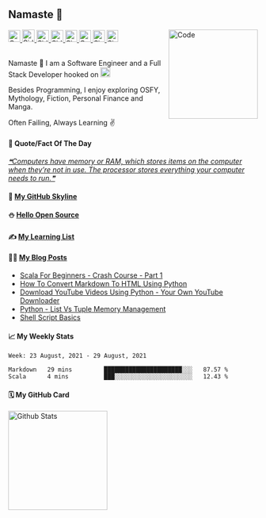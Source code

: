 ## Namaste :pray:

<a href="https://doi.org/10.1080/1206212X.2020.1759857">
  <img src="https://raw.githubusercontent.com/siddharth2016/siddharth2016/master/images/research.svg" alt="Co-Authored Research" width="24px" height="24px">
</a>
<a href="https://www.hackerrank.com/siddharthchandr1">
  <img src="https://raw.githubusercontent.com/siddharth2016/siddharth2016/master/images/hackerrank.svg" alt="Siddharth's HackerRank" width="25px" height="25px">
</a>
<a href="https://leetcode.com/chandraji/">
  <img src="https://raw.githubusercontent.com/siddharth2016/siddharth2016/master/images/leetcode.svg" alt="Siddharth's LeetCode" width="25px" height="24px">
</a>
<a href="https://siddharth2016.github.io/">
  <img src="https://raw.githubusercontent.com/siddharth2016/siddharth2016/master/images/github.svg" alt="Siddharth's GitHub" width="25px" height="24px">
</a>
<a href="https://dev.to/siddharth2016">
  <img src="images/dev.svg" alt="Siddharth Chandra's DEV Profile" height="24px" width="24px">
</a>
<a href="https://twitter.com/CodeKaro_">
  <img src="https://raw.githubusercontent.com/siddharth2016/siddharth2016/master/images/twitter_color.svg" alt="CodeKaro Twitter Account" height="24px" width="24px">
</a>
<a href="https://www.linkedin.com/in/siddharth-chandra1/">
  <img src="https://raw.githubusercontent.com/siddharth2016/siddharth2016/master/images/linkedin.svg" alt="Siddharth's LinkedIn" width="24px" height="24px">
</a>
<a href="https://blog.codekaro.info/">
  <img src="https://raw.githubusercontent.com/siddharth2016/siddharth2016/master/images/hashnode.svg" alt="Siddharth's Blog" width="23px" height="24px">
</a>
<a href="https://github.com/marketplace/actions/update-image-readme">
<!--START_SECTION:update_image-->
<img src=https://raw.githubusercontent.com/siddharth2016/siddharth2016/master/.github/images/image16.png height=180px width=180px align=right alt=Code Karo Image />
<!--END_SECTION:update_image-->
</a>

<br/>
<br/>

Namaste :pray: I am a Software Engineer and a Full Stack Developer hooked on <img alt="Python Icon" height="20px" width="20px" src="https://raw.githubusercontent.com/siddharth2016/siddharth2016/master/images/python.svg" />

Besides Programming, I enjoy exploring OSFY, Mythology, Fiction, Personal Finance and Manga.

Often Failing, Always Learning ✌

#### 🔖 Quote/Fact Of The Day
<a href="https://github.com/marketplace/actions/quote-readme">
<!--STARTS_HERE_QUOTE_README-->
<i>❝Computers have memory or RAM, which stores items on the computer when they’re not in use. The processor stores everything your computer needs to run.❞</i>
<!--ENDS_HERE_QUOTE_README-->
</a>

#### 🌌 [My GitHub Skyline](https://skyline.github.com/siddharth2016)

#### ⛄ [Hello Open Source](https://github.com/siddharth2016/hello-open-source#hello-open-source)

#### ✍ [My Learning List](https://github.com/siddharth2016/my-learning#my-learning)

#### 👨‍💻 [My Blog Posts](https://blog.codekaro.info/)
<!-- BLOG-POST-LIST:START -->
- [Scala For Beginners - Crash Course - Part 1](https://blog.codekaro.info/scala-for-beginners-crash-course-part-1)
- [How To Convert Markdown To HTML Using Python](https://blog.codekaro.info/how-to-convert-markdown-to-html-using-python)
- [Download YouTube Videos Using Python - Your Own YouTube Downloader](https://blog.codekaro.info/download-youtube-videos-using-python-your-own-youtube-downloader)
- [Python - List Vs Tuple Memory Management](https://blog.codekaro.info/python-list-vs-tuple-memory-management)
- [Shell Script Basics](https://blog.codekaro.info/shell-script-basics)
<!-- BLOG-POST-LIST:END -->

#### 📈 My Weekly Stats
<!--START_SECTION:waka-->
```text
Week: 23 August, 2021 - 29 August, 2021

Markdown   29 mins         ██████████████████████░░░   87.57 % 
Scala      4 mins          ███░░░░░░░░░░░░░░░░░░░░░░   12.43 % 
```
<!--END_SECTION:waka-->

#### 🗓 My GitHub Card
<img alt="Github Stats" height="200" src="https://github-readme-stats.vercel.app/api?username=siddharth2016&theme=graywhite&show_icons=true&include_all_commits=true" />

